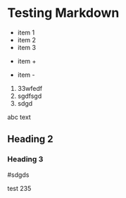 # Testing Markdown

* item 1
* item 2
* item 3
+ item +
- item -

1. 33wfedf
2. sgdfsgd
3. sdgd

abc text

## Heading 2
### Heading 3

#sdgds

test 235
